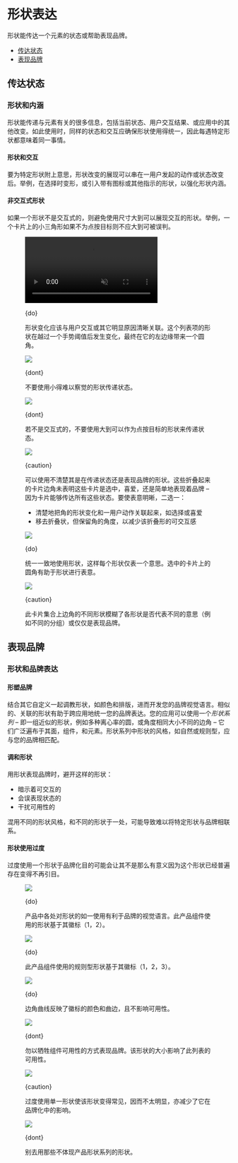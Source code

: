 <div class="article__intro">

[en]: <> (Shape as expression)
# 形状表达

[en]: <> (Shape can communicate an element’s state or help express a brand.)
形状能传达一个元素的状态或帮助表现品牌。

<nav>

[en]: <> (Communicating state)
[en]: <> (Expressing brand)
* [传达状态](#communicating-state)
* [表现品牌](#expressing-brand)

</nav></div><div class="article__body">

[en]: <> (Communicating state)
<h2 id="communicating-state">传达状态</h2>

[en]: <> (Shape and meaning)
### 形状和内涵

[en]: <> (Shape can communicate many things about an element, including its current state, the result of a user interaction, or other changes in an app. When used in these ways, shape should be used consistently across the same state and interactions, so that a specific shape means the same thing every time it’s encountered.)
形状能传递与元素有关的很多信息，包括当前状态、用户交互结果、或应用中的其他改变。如此使用时，同样的状态和交互应确保形状使用得统一，因此每遇特定形状都意味着同一事情。

[en]: <> (Shape and interaction)
#### 形状和交互

[en]: <> (To attach meaning to a specific shape, shape changes can be expressed in tandem with a user-initiated action or state change. For example, morph a shape upon selection, or introduce the shape with an icon or other indicator, to reinforce a shape’s meaning.)
要为特定形状附上意思，形状改变的展现可以串在一用户发起的动作或状态改变后。举例，在选择时变形，或引入带有图标或其他指示的形状，以强化形状内涵。

[en]: <> (Non-interactive shapes)
#### 非交互式形状

[en]: <> (If a shape isn’t interactive, avoid using shapes with sizes large enough to appear interactive. For example, a small triangular shape on a card shouldn’t be large enough to be mistaken for a tap target if it’s not one.)
如果一个形状不是交互式的，则避免使用尺寸大到可以展现交互的形状。举例，一个卡片上的小三角形如果不为点按目标则不应大到可被误判。

<figure><video controls loop muted preload="metadata" class="mdui-video-fluid"><source data-src="{assets_path}/shape/shape-as-expression/communicatingstate-do-reply-1b-v2.mp4" src="{assets_path}/shape/shape-as-expression/communicatingstate-do-reply-1b-v2.mp4" type="video/mp4"></video><figcaption>

{do}

[en]: <> (Shape changes should be clearly linked to a user interaction or other obvious cause. This list item’s shape changes upon passing a gesture threshold, eventually giving its left edge a rounded corner.)
形状变化应该与用户交互或其它明显原因清晰关联。这个列表项的形状在越过一个手势阈值后发生变化，最终在它的左边缘带来一个圆角。

</figcaption></figure><div class="mdui-row-sm-2"><div class="mdui-col"><figure>

![]({assets_path}/shape/shape-as-expression/communicatingstate-dont-reply-1.png)

<figcaption>

{dont}

[en]: <> (Don’t communicate state with shapes that are too small to be noticeable.)
不要使用小得难以察觉的形状传递状态。

</figcaption></figure></div><div class="mdui-col"><figure>

![]({assets_path}/shape/shape-as-expression/communicatingstate-dont-reply-2.png)

<figcaption>

{dont}

[en]: <> (Don’t communicate state with a shape large enough to provide a tap target if it’s not interactive.)
若不是交互式的，不要使用大到可以作为点按目标的形状来传递状态。

</figcaption></figure></div></div><figure>

![]({assets_path}/shape/shape-as-expression/communicatingstate-caution-baseline-1.png)

<figcaption>

{caution}

[en]: <> (A shape can be used in ways that makes it unclear whether it’s expressing a state or branding. These folded card corners don’t make it clear if the cards are selected, favorited, or simply expressing brand – because cards can express all of these states. To make meaning clearer, either:)
可以使用不清楚其是在传递状态还是表现品牌的形状。这些折叠起来的卡片边角未表明这些卡片是选中，喜爱，还是简单地表现着品牌 – 因为卡片能够传达所有这些状态。要使表意明晰，二选一：

[en]: <> (Clearly connect the change of the corner shape with a user action, like selection or favoriting)
[en]: <> (Remove the folded shape, but keep the corner angle, to reduce the appearance that the folded shape is interactive)
* 清楚地把角的形状变化和一用户动作关联起来，如选择或喜爱
* 移去折叠状，但保留角的角度，以减少该折叠形的可交互感

</figcaption></figure><div class="mdui-row-sm-2"><div class="mdui-col"><figure>

![]({assets_path}/shape/shape-as-expression/communicatingstate-do-baseline-1.png)

<figcaption>

{do}

[en]: <> (Use shape consistently, so that each shape expresses a single meaning. The rounded corner on selected cards helps the shape develop meaning.)
统一一致地使用形状，这样每个形状仅表一个意思。选中的卡片上的圆角有助于形状进行表意。

</figcaption></figure></div><div class="mdui-col"><figure>

![]({assets_path}/shape/shape-as-expression/communicatingstate-caution-baseline-2.png)

<figcaption>

{caution}

[en]: <> (The inconsistent shapes on the corners in this card collection make it unclear if each shape represents something different \(such as distinct groupings\) or is simply brand expression.)
此卡片集合上边角的不同形状模糊了各形状是否代表不同的意思（例如不同的分组）或仅仅是表现品牌。

</figcaption></figure></div></div>

[en]: <> (Expressing brand)
<h2 id="expressing-brand">表现品牌</h2>

[en]: <> (Shape and brand expression)
### 形状和品牌表达

[en]: <> (Branding with shape)
#### 形塑品牌

[en]: <> (Use shape in combination with other customizations, like color and typography, to develop your brand’s visual language. Similar, related shapes help unify brand expression across your app. Your app can use a *shape family* – a set of similar shapes such as oval variations of a circle, or the same angled corner at different scales – across its surfaces, components, and elements. The style of shapes in a shape family, such as organic or geometric forms, should match your brand.)
结合其它自定义一起调教形状，如颜色和排版，进而开发您的品牌视觉语言。相似的、关联的形状有助于跨应用地统一您的品牌表达。您的应用可以使用一个*形状系列* – 即一组近似的形状，例如多种离心率的圆，或角度相同大小不同的边角 – 它们广泛遍布于其面，组件，和元素。形状系列中形状的风格，如自然或规则型，应与您的品牌相匹配。

[en]: <> (Mixing shapes)
#### 调和形状

[en]: <> (When expressing brand with shape, avoid shapes that:)
用形状表现品牌时，避开这样的形状：

[en]: <> (Imply interactivity)
[en]: <> (Inaccurately express state)
[en]: <> (Interfere with usability)
* 暗示着可交互的
* 会误表现状态的
* 干扰可用性的

[en]: <> (Mixing both different shape styles, and different shapes altogether, can make it difficult to associate particular shapes with a brand.)
混用不同的形状风格，和不同的形状于一处，可能导致难以将特定形状与品牌相联系。

[en]: <> (Shape overuse)
#### 形状使用过度

[en]: <> (Overuse of a shape for branding purposes can make it less meaningful because that shape becomes common and less noticeable.)
过度使用一个形状于品牌化目的可能会让其不是那么有意义因为这个形状已经普遍存在变得不再引目。

<figure>

![]({assets_path}/shape/shape-as-expression/expressingbrand-reply-1.png)

<figcaption>

{do}

[en]: <> (Consistent use of shape throughout a product contributes to a brand’s visual language. This product’s components use a shape based on its logo \(1, 2\).)
产品中各处对形状的如一使用有利于品牌的视觉语言。此产品组件使用的形状基于其徽标（1，2）。

</figcaption></figure><figure>

![]({assets_path}/shape/shape-as-expression/expressingbrand-shrine-1.png)

<figcaption>

{do}

[en]: <> (This product’s components use a geometric shape based on its logo \(1, 2, 3\).)
此产品组件使用的规则型形状基于其徽标（1，2，3）。

</figcaption></figure><div class="mdui-row-sm-2"><div class="mdui-col"><figure>

![]({assets_path}/shape/shape-as-expression/expression-do-reply-1.png)

<figcaption>

{do}

[en]: <> (The curve of the corner reflects the color and curved edge of the logo, without affecting usability.)
边角曲线反映了徽标的颜色和曲边，且不影响可用性。

</figcaption></figure></div><div class="mdui-col"><figure>

![]({assets_path}/shape/shape-as-expression/expression-dont-reply-1.png)

<figcaption>

{dont}

[en]: <> (Don’t reduce the usability of a component when using shape to express brand. The size of this shape interferes with the usability of the list.)
勿以牺牲组件可用性的方式表现品牌。该形状的大小影响了此列表的可用性。

</figcaption></figure></div></div><div class="mdui-row-sm-2"><div class="mdui-col"><figure>

![]({assets_path}/shape/shape-as-expression/expressingbrand-caution-shrine-1.png)

<figcaption>

{caution}

[en]: <> (Overuse of a single shape makes that shape common, and thus less noticeable, which reduces its impact on branding.)
过度使用单一形状使该形状变得常见，因而不太明显，亦减少了它在品牌化中的影响。

</figcaption></figure></div><div class="mdui-col"><figure>

![]({assets_path}/shape/shape-as-expression/expressingbrand-dont-shrine-2.png)

<figcaption>

{dont}

[en]: <> (Don’t use shapes that don’t reflect a product’s shape family.)
别去用那些不体现产品形状系列的形状。

</figcaption></figure></div></div></div>
